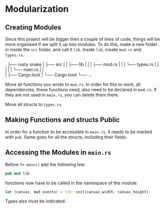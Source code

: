 # Modularization

## Creating Modules

Since this project will be bigger then  a couple of lines of code, things will be more organised if we split it up into modules. To do this, make a new folder in inside the `src` folder, and call it `lib`. Inside `lib`, create `mod.rs` and `types.rs`.

.
├── rusty snake
|    ├── src
|    |    ├── lib
|    |    |    ├── mod.rs
|    |    |    └──  types.rs
|    |    |
|    |    └──  main.rs
|    |   
|    ├── Cargo.lock
|    └──  Cargo.toml
└── ...

Move all functions you wrote to `mod.rs`. In order for this to work, all dependencies, these functions need, also need to be declared in `mod.rs`. If they are not used in `main.rs`, you can delete them there.

Move all structs to `types.rs`.

## Making Functions and structs Public

In order for a function to be accessible in `main.rs`, it needs to be marked with `pub`. Same goes for all the structs, including their fields.

## Accessing the Modules in `main.rs`

Before `fn main()` add the following line:

```rust
pub mod lib
```

functions now have to be called in the namespace of the module:

```rust
let (canvas, mut events) = lib::init(canvas_width, canvas_height);

```

Types also must be indicated. 
